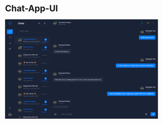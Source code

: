 # Chat-App-UI

  <p align="center">
    <img src="https://github.com/edo92/Chat-App-UI/blob/main/src/assets/img/chatx.PNG"/>
  </p>
